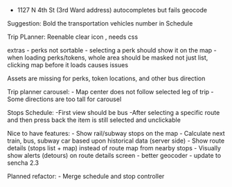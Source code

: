 - 1127 N 4th St (3rd Ward address) autocompletes but fails geocode

Suggestion: Bold the transportation vehicles number in Schedule

Trip PLanner:
Reenable clear icon , needs css

extras
	- perks not sortable
	- selecting a perk should show it on the map
	- when loading perks/tokens, whole area should be masked not just list, clicking map before it loads causes issues

Assets are missing for perks, token locations, and other bus direction

Trip planner carousel:
	- Map center does not follow selected leg of trip
	- Some directions are too tall for carousel


Stops Schedule:
	-First view should be bus
	-After selecting a specific route and then press back the item is still selected and unclickable

Nice to have features:
	- Show rail/subway stops on the map
	- Calculate next train, bus, subway car based upon historical data (server side)
	- Show route details (stops list + map) instead of route map from nearby stops
	- Visually show alerts (detours) on route details screen
	- better geocoder
	- update to sencha 2.3

Planned refactor:
	- Merge schedule and stop controller